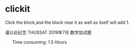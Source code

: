# clickit
Click the block,and the block near it as well as itself will add 1.

谨以此纪念 THUSSAT 2019年7月 数学加试题

<ul>Time consuming: 1.5 Hours
